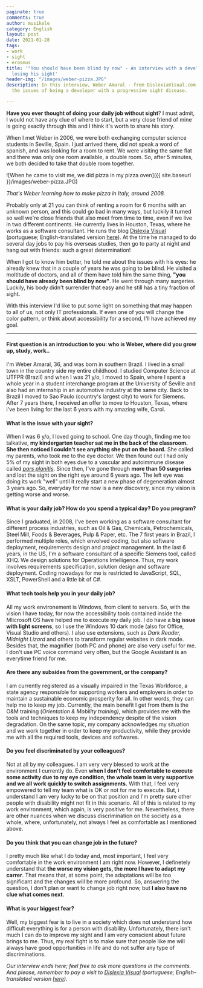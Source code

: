 ```yaml
---
paginate: true
comments: true
author: musikele
category: English
layout: post
date: 2021-01-28
tags:
- work
- sight
- erasmus
title: '"You should have been blind by now" - An interview with a developer who is
  losing his sight'
header-img: "/images/weber-pizza.JPG"
description: In this interview, Weber Amaral - from DislexiaVisual.com - explains
  the issues of being a developer with a progressive sight disease.

---
```

**Have you ever thought of doing your daily job without sight**? I must admit, I would not have any clue of where to start, but a very close friend of mine is going exactly through this and I think it's worth to share his story.

When I met Weber in 2006, we were both exchanging computer science students in Seville, Spain. I just arrived there, did not speak a word of spanish, and was looking for a room to rent. We were visiting the same flat and there was only one room available, a double room. So, after 5 minutes, we both decided to take that double room together.

![When he came to visit me, we did pizza in my pizza oven]({{ site.baseurl }}/images/weber-pizza.JPG)

_That's Weber learning how to make pizza in Italy, around 2008._ 

Probably only at 21 you can think of renting a room for 6 months with an unknown person, and this could go bad in many ways, but luckily it turned so well we're close friends that also meet from time to time, even if we live in two different continents. He currently lives in Houston, Texas, where he works as a software consultant. He runs the blog [Dislexia Visual](https://www.dislexiavisual.net/) (portuguese; English-translated version [here](https://translate.google.com/translate?hl=&sl=pt&tl=en&u=https%3A%2F%2Fwww.dislexiavisual.net%2F)). At the time he managed to do several day jobs to pay his overseas studies, then go to party at night and hang out with friends: such a great determination!

When I got to know him better, he told me about the issues with his eyes: he already knew that in a couple of years he was going to be blind. He visited a moltitude of doctors, and all of them have told him the same thing, **"you should have already been blind by now"**. He went through many surgeries. Luckily, his body didn't surrender that easy and he still has a tiny fraction of sight.

With this interview I'd like to put some light on something that may happen to all of us, not only IT professionals. If even one of you will change the color pattern, or think about accessibility for a second, I'll have achieved my goal.

***

#### First question is an introduction to you: who is Weber, where did you grow up, study, work..

I'm Weber Amaral, 36, and was born in southern Brazil. I lived in a small town in the country side my entire childhood. I studied Computer Science at UTFPR (Brazil) and when I was 21 y/o, I moved to Spain, where I spent a whole year in a student interchange program at the University of Seville and also had an internship in an automotive industry at the same city. Back to Brazil I moved to Sao Paulo (country's largest city) to work for Siemens. After 7 years there, I received an offer to move to Houston, Texas, where i've been living for the last 6 years with my amazing wife, Carol.

#### What is the issue with your sight?

When I was 6 y/o, I loved going to school. One day though, finding me too talkative, **my kindergarten teacher sat me in the back of the classroom. She then noticed I couldn't see anything she put on the board.** She called my parents, who took me to the eye doctor. We then found out I had only 5% of my sight in both eyes due to a vascular and autoimmune disease called [_pars planitis_](https://en.wikipedia.org/wiki/Uveitis). Since then, I've gone through **more than 50 surgeries** and lost the sight on the right eye around 6 years ago. The left eye was doing its work "well" until it really start a new phase of degeneration almost 3 years ago. So, everyday for me now is a new discovery, since my vision is getting worse and worse.

#### What is your daily job? How do you spend a typical day? Do you program?

Since I graduated, in 2008, I've been working as a software consultant for different process industries, such as Oil & Gas, Chemicals, Petrochemicals, Steel Mill, Foods & Beverages, Pulp & Paper, etc. The 7 first years in Brazil, I performed multiple roles, which envolved coding, but also software deployment, requirements design and project management. In the last 6 years, in the US, I'm a software consultant of a specific Siemens tool, called XHQ. We design solutions for Operations Intelligence. Thus, my work involves requirements specification, solution design and software deployment. Coding nowadays for me is restricted to JavaScript, SQL, XSLT, PowerShell and a little bit of C#.

#### What tech tools help you in your daily job?

All my work environement is Windows, from client to servers. So, with the vision I have today, for now the accessibility tools contained inside the MIicrosoft OS have helped me to execute my daily job. I do have a **big issue with light screens**, so I use the Windows 10 dark mode (also for Office, Visual Studio and others). I also use extensions, such as _Dark Reader, Midnight Lizard_ and others to transform regular websites in dark mode. Besides that, the magnifier (both PC and phone) are also very useful for me. I don't use PC voice command very often, but the Google Assistant is an everytime friend for me.

#### Are there any subsides from the government, or the company?

I am currently registered as a visually impaired in the Texas Workforce, a state agency responsible for supporting workers and employers in order to maintain a sustainable economic prosperity for all. In other words, they can help me to keep my job. Currently, the main benefit I get from them is the O&M training (_Orientation & Mobility training)_, which provides me with the tools and techniques to keep my independency despite of the vision degradation. On the same topic, my company acknowledges my situation and we work together in order to keep my productivity, while they provide me with all the required tools, devices and softwares.

#### Do you feel discriminated by your colleagues?

Not at all by my colleagues. I am very very blessed to work at the environment I currently do. Even **when I don't feel comfortable to execute some activity due to my eye condition, the whole team is very supportive and we all work quickly to switch assignments.** With that, I feel very empowered to tell my team what is OK or not for me to execute. But, i understand I am very lucky to be on that position and I'm pretty sure other people with disability might not fit in this scenario. All of this is related to my work environment, which again, is very positive for me. Nevertheless, there are other nuances when we discuss discrimination on the society as a whole, where, unfortunately, not always I feel as comfortable as I mentioned above.

#### Do you think that you can change job in the future? 

I pretty much like what I do today and, most important, I feel very comfortable in the work environment I am right now. However, I definetely understand that **the worse my vision gets, the more I have to adapt my carrer**. That means that, at some point, the adaptations will be too significant and the changes will be more profound. So, answering the question, I don't plan or want to change job right now, but **I also have no clue what comes next**.

#### What is your biggest fear?

Well, my biggest fear is to live in a society which does not understand how difficult everything is for a person with disability. Unfortunately, there isn't much I can do to improve my sight and I am very conscient about future brings to me. Thus, my real fight is to make sure that people like me will always have good opportunities in life and do not suffer any type of discriminations.

_Our interview ends here; feel free to ask more questions in the comments. And please, remember to pay a visit to_ [_Dislexia Visual_](https://www.dislexiavisual.net/) _(portuguese; English-translated version_ [_here_](https://translate.google.com/translate?hl=&sl=pt&tl=en&u=https%3A%2F%2Fwww.dislexiavisual.net%2F)_)._ 